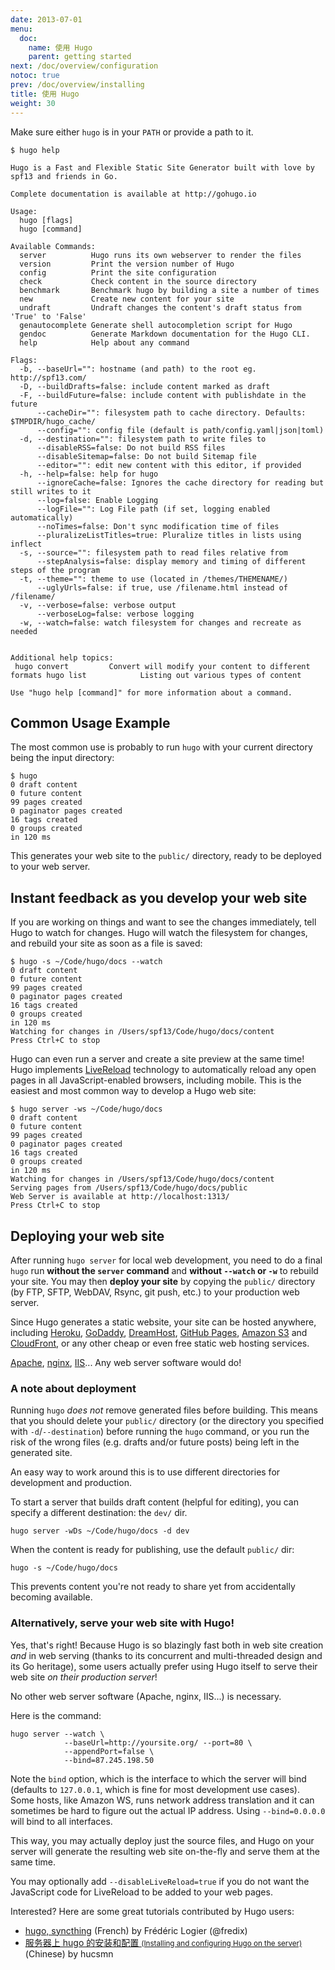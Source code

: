 ```yaml
---
date: 2013-07-01
menu:
  doc:
    name: 使用 Hugo
    parent: getting started
next: /doc/overview/configuration
notoc: true
prev: /doc/overview/installing
title: 使用 Hugo
weight: 30
---
```


Make sure either `hugo` is in your `PATH` or provide a path to it.

<pre><code class="hljs nohighlight">$ hugo help

Hugo is a Fast and Flexible Static Site Generator built with love by spf13 and friends in Go.

Complete documentation is available at http://gohugo.io

Usage:
  hugo [flags]
  hugo [command]

Available Commands:
  server          Hugo runs its own webserver to render the files
  version         Print the version number of Hugo
  config          Print the site configuration
  check           Check content in the source directory
  benchmark       Benchmark hugo by building a site a number of times
  new             Create new content for your site
  undraft         Undraft changes the content's draft status from 'True' to 'False'
  genautocomplete Generate shell autocompletion script for Hugo
  gendoc          Generate Markdown documentation for the Hugo CLI.
  help            Help about any command

Flags:
  -b, --baseUrl="": hostname (and path) to the root eg. http://spf13.com/
  -D, --buildDrafts=false: include content marked as draft
  -F, --buildFuture=false: include content with publishdate in the future
      --cacheDir="": filesystem path to cache directory. Defaults: $TMPDIR/hugo_cache/
      --config="": config file (default is path/config.yaml|json|toml)
  -d, --destination="": filesystem path to write files to
      --disableRSS=false: Do not build RSS files
      --disableSitemap=false: Do not build Sitemap file
      --editor="": edit new content with this editor, if provided
  -h, --help=false: help for hugo
      --ignoreCache=false: Ignores the cache directory for reading but still writes to it
      --log=false: Enable Logging
      --logFile="": Log File path (if set, logging enabled automatically)
      --noTimes=false: Don't sync modification time of files
      --pluralizeListTitles=true: Pluralize titles in lists using inflect
  -s, --source="": filesystem path to read files relative from
      --stepAnalysis=false: display memory and timing of different steps of the program
  -t, --theme="": theme to use (located in /themes/THEMENAME/)
      --uglyUrls=false: if true, use /filename.html instead of /filename/
  -v, --verbose=false: verbose output
      --verboseLog=false: verbose logging
  -w, --watch=false: watch filesystem for changes and recreate as needed


Additional help topics:
 hugo convert         Convert will modify your content to different formats hugo list            Listing out various types of content

Use "hugo help [command]" for more information about a command.
</code></pre>

## Common Usage Example

The most common use is probably to run `hugo` with your current directory being the input directory:

    $ hugo
    0 draft content
    0 future content
    99 pages created
    0 paginator pages created
    16 tags created
    0 groups created
    in 120 ms

This generates your web site to the `public/` directory,
ready to be deployed to your web server.


## Instant feedback as you develop your web site

If you are working on things and want to see the changes immediately, tell Hugo to watch for changes.
Hugo will watch the filesystem for changes, and rebuild your site as soon as a file is saved:

    $ hugo -s ~/Code/hugo/docs --watch
    0 draft content
    0 future content
    99 pages created
    0 paginator pages created
    16 tags created
    0 groups created
    in 120 ms
    Watching for changes in /Users/spf13/Code/hugo/docs/content
    Press Ctrl+C to stop

Hugo can even run a server and create a site preview at the same time!
Hugo implements [LiveReload](/doc/extras/livereload/) technology to automatically
reload any open pages in all JavaScript-enabled browsers, including mobile.
This is the easiest and most common way to develop a Hugo web site:

    $ hugo server -ws ~/Code/hugo/docs
    0 draft content
    0 future content
    99 pages created
    0 paginator pages created
    16 tags created
    0 groups created
    in 120 ms
    Watching for changes in /Users/spf13/Code/hugo/docs/content
    Serving pages from /Users/spf13/Code/hugo/docs/public
    Web Server is available at http://localhost:1313/
    Press Ctrl+C to stop


## Deploying your web site

After running `hugo server` for local web development,
you need to do a final `hugo` run **without the `server` command**
and **without `--watch` or `-w`** to rebuild your site.
You may then **deploy your site** by copying the `public/` directory
(by FTP, SFTP, WebDAV, Rsync, git push, etc.) to your production web server.

Since Hugo generates a static website, your site can be hosted anywhere,
including [Heroku][], [GoDaddy][], [DreamHost][], [GitHub Pages][],
[Amazon S3][] and [CloudFront][], or any other cheap or even free
static web hosting services.

[Apache][], [nginx][], [IIS][]...  Any web server software would do!

[Apache]: http://httpd.apache.org/ "Apache HTTP Server"
[nginx]: http://nginx.org/
[IIS]: http://www.iis.net/
[Heroku]: https://www.heroku.com/
[GoDaddy]: https://www.godaddy.com/
[DreamHost]: http://www.dreamhost.com/
[GitHub Pages]: https://pages.github.com/
[Amazon S3]: http://aws.amazon.com/s3/
[CloudFront]: http://aws.amazon.com/cloudfront/ "Amazon CloudFront"


### A note about deployment

Running `hugo` *does not* remove generated files before building. This means that you should delete your `public/` directory (or the directory you specified with `-d`/`--destination`) before running the `hugo` command, or you run the risk of the wrong files (e.g. drafts and/or future posts) being left in the generated site.

An easy way to work around this is to use different directories for development and production.

To start a server that builds draft content (helpful for editing), you can specify a different destination: the `dev/` dir.

    hugo server -wDs ~/Code/hugo/docs -d dev

When the content is ready for publishing, use the default `public/` dir:

    hugo -s ~/Code/hugo/docs

This prevents content you're not ready to share yet from accidentally becoming available.

### Alternatively, serve your web site with Hugo!

Yes, that's right!  Because Hugo is so blazingly fast both in web site creation
*and* in web serving (thanks to its concurrent and multi-threaded design and
its Go heritage), some users actually prefer using Hugo itself to serve their
web site *on their production server*!

No other web server software (Apache, nginx, IIS...) is necessary.

Here is the command:

    hugo server --watch \
                --baseUrl=http://yoursite.org/ --port=80 \
                --appendPort=false \
                --bind=87.245.198.50

Note the `bind` option, which is the interface to which the server will bind (defaults to `127.0.0.1`, which is fine for most development use cases). Some hosts, like Amazon WS, runs network address translation and it can sometimes be hard to figure out the actual IP address. Using `--bind=0.0.0.0` will bind to all interfaces.

This way, you may actually deploy just the source files,
and Hugo on your server will generate the resulting web site
on-the-fly and serve them at the same time.

You may optionally add `--disableLiveReload=true` if you do not want
the JavaScript code for LiveReload to be added to your web pages.

Interested? Here are some great tutorials contributed by Hugo users:

* [hugo, syncthing](http://fredix.ovh/2014/10/hugo-syncthing/) (French) by Frédéric Logier (@fredix)
* [服务器上 hugo 的安装和配置 <small>(Installing and configuring Hugo on the server)</small>](http://hucsmn.com/post/hugo-tutorial-make-it-work/) (Chinese) by hucsmn
